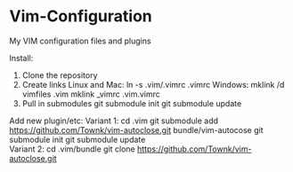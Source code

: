 Vim-Configuration
=================

My VIM configuration files and plugins


Install:
   1. Clone the repository
   2. Create links
      Linux and Mac:
         ln -s .vim/.vimrc .vimrc
      Windows:
         mklink /d vimfiles .vim
         mklink _vimrc .vim\.vimrc
   3. Pull in submodules
      git submodule init
      git submodule update
   
Add new plugin/etc:
   Variant 1:
      cd .vim
      git submodule add https://github.com/Townk/vim-autoclose.git bundle/vim-autocose
      git submodule init
      git submodule update   
   Variant 2:
      cd .vim/bundle
      git clone https://github.com/Townk/vim-autoclose.git
      